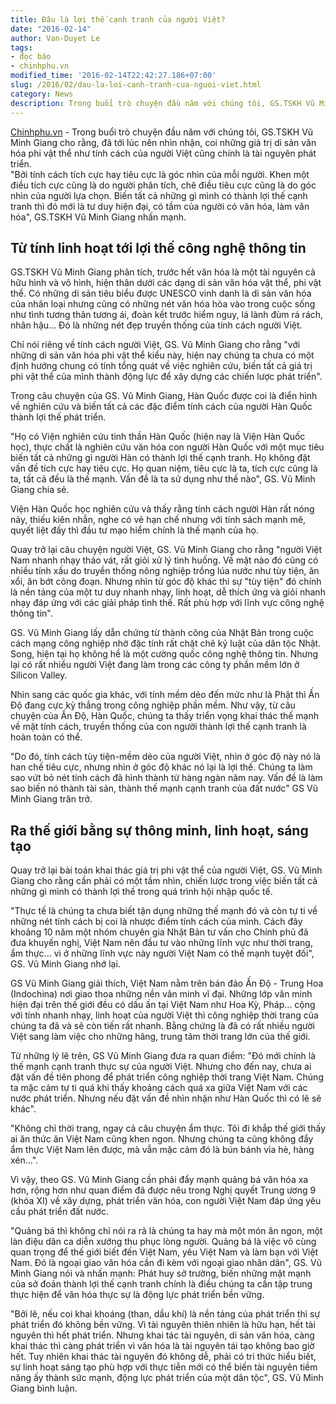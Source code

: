 ```yaml
---
title: Đâu là lợi thế cạnh tranh của người Việt?
date: "2016-02-14"
author: Van-Duyet Le
tags:
- đọc báo
- chinhphu.vn
modified_time: '2016-02-14T22:42:27.186+07:00'
slug: /2016/02/dau-la-loi-canh-tranh-cua-nguoi-viet.html
category: News
description: Trong buổi trò chuyện đầu năm với chúng tôi, GS.TSKH Vũ Minh Giang cho rằng, đã tới lúc nên nhìn nhận, coi những giá trị di sản văn hóa phi vật thể như tính cách của người Việt cũng chính là tài nguyên phát triển.    
---
```


[Chinhphu.vn](http://chinhphu.vn/) - Trong buổi trò chuyện đầu năm với chúng tôi, GS.TSKH Vũ Minh Giang cho rằng, đã tới lúc nên nhìn nhận, coi những giá trị di sản văn hóa phi vật thể như tính cách của người Việt cũng chính là tài nguyên phát triển.    
"Bởi tính cách tích cực hay tiêu cực là góc nhìn của mỗi người. Khen một điều tích cực cũng là do người phân tích, chê điều tiêu cực cũng là do góc nhìn của người lựa chọn. Biến tất cả những gì mình có thành lợi thế cạnh tranh thì đó mới là tư duy hiện đại, có tầm của người có văn hóa, làm văn hóa", GS.TSKH Vũ Minh Giang nhấn mạnh.

## Từ tính linh hoạt tới lợi thế công nghệ thông tin ##
GS.TSKH Vũ Minh Giang phân tích, trước hết văn hóa là một tài nguyên cả hữu hình và vô hình, hiện thân dưới các dạng di sản văn hóa vật thể, phi vật thể. Có những di sản tiêu biểu được UNESCO vinh danh là di sản văn hóa của nhân loại nhưng cũng có những nét văn hóa hòa vào trong cuộc sống như tình tương thân tương ái, đoàn kết trước hiểm nguy, lá lành đùm rá rách, nhân hậu… Đó là những nét đẹp truyền thống của tính cách người Việt.

Chỉ nói riêng về tính cách người Việt, GS. Vũ Minh Giang cho rằng "với những di sản văn hóa phi vật thể kiểu này, hiện nay chúng ta chưa có một định hướng chung có tính tổng quát về việc nghiên cứu, biến tất cả giá trị phi vật thể của mình thành động lực để xây dựng các chiến lược phát triển".

Trong câu chuyện của GS. Vũ Minh Giang, Hàn Quốc được coi là điển hình về nghiên cứu và biến tất cả các đặc điểm tính cách của người Hàn Quốc thành lợi thế phát triển.

"Họ có Viện nghiên cứu tinh thần Hàn Quốc (hiện nay là Viện Hàn Quốc học), thực chất là nghiên cứu văn hóa con người Hàn Quốc với một mục tiêu biến tất cả những gì người Hàn có thành lợi thế cạnh tranh. Họ không đặt vấn đề tích cực hay tiêu cực. Họ quan niệm, tiêu cực là ta, tích cực cũng là ta, tất cả đều là thế mạnh. Vấn đề là ta sử dụng như thế nào", GS. Vũ Minh Giang chia sẻ.

Viện Hàn Quốc học nghiên cứu và thấy rằng tính cách người Hàn rất nóng nảy, thiếu kiên nhẫn, nghe có vẻ hạn chế nhưng với tính sách mạnh mẽ, quyết liệt đấy thì đầu tư mạo hiểm chính là thế mạnh của họ.

Quay trở lại câu chuyện người Việt, GS. Vũ Minh Giang cho rằng "người Việt Nam nhanh nhạy tháo vát, rất giỏi xử lý tình huống. Về mặt nào đó cũng có nhiều tính xấu do truyền thống nông nghiệp trồng lúa nước như tùy tiện, ăn xổi, ăn bớt công đoạn. Nhưng nhìn từ góc độ khác thì sự "tùy tiện" đó chính là nền tảng của một tư duy nhanh nhạy, linh hoạt, dễ thích ứng và giỏi nhanh nhạy đáp ứng với các giải pháp tình thế. Rất phù hợp với lĩnh vực công nghệ thông tin".

GS. Vũ Minh Giang lấy dẫn chứng từ thành công của Nhật Bản trong cuộc cách mạng công nghiệp nhờ đặc tính rất chặt chẽ kỷ luật của dân tộc Nhật. Song, hiện tại họ không hề là một cường quốc công nghệ thông tin. Nhưng lại có rất nhiều người Việt đang làm trong các công ty phần mềm lớn ở Silicon Valley.

Nhìn sang các quốc gia khác, với tính mềm dẻo đến mức như là Phật thì Ấn Độ đang cực kỳ thắng trong công nghiệp phần mềm. Như vậy, từ câu chuyện của Ấn Độ, Hàn Quốc, chúng ta thấy triển vọng khai thác thế mạnh về mặt tính cách, truyền thống của con người thành lợi thế cạnh tranh là hoàn toàn có thể.

"Do đó, tính cách tùy tiện-mềm dẻo của người Việt, nhìn ở góc độ này nó là han chế tiêu cực, nhưng nhìn ở góc độ khác nó lại là lợi thế. Chúng ta làm sao vứt bỏ nét tính cách đã hình thành từ hàng ngàn năm nay. Vấn đề là làm sao biến nó thành tài sản, thành thế mạnh cạnh tranh của đất nước" GS Vũ Minh Giang trăn trở.

## Ra thế giới bằng sự thông minh, linh hoạt, sáng tạo ##

Quay trở lại bài toán khai thác giá trị phi vật thể của người Việt, GS. Vũ Minh Giang cho rằng cần phải có một tầm nhìn, chiến lược trong việc biến tất cả những gì mình có thành lợi thế trong quá trình hội nhập quốc tế.

"Thực tế là chúng ta chưa biết tận dụng những thế mạnh đó và còn tự ti về những nét tính cách bị coi là nhược điểm tính cách của mình. Cách đây khoảng 10 năm một nhóm chuyên gia Nhật Bản tư vấn cho Chính phủ đã đưa khuyến nghị, Việt Nam nên đầu tư vào những lĩnh vực như thời trang, ẩm thực... vì ở những lĩnh vực này người Việt Nam có thế mạnh tuyệt đối", GS. Vũ Minh Giang nhớ lại.

GS Vũ Minh Giang giải thích, Việt Nam nằm trên bán đảo Ấn Độ - Trung Hoa (Indochina) nơi giao thoa những nền văn minh vĩ đại. Những lớp văn minh hiện đại trên thế giới đều có dấu ấn tại Việt Nam như Hoa Kỳ, Pháp… cộng với tính nhanh nhạy, linh hoạt của người Việt thì công nghiệp thời trang của chúng ta đã và sẽ còn tiến rất nhanh. Bằng chứng là đã có rất nhiều người Việt sang làm việc cho những hãng, trung tâm thời trang lớn của thế giới.

Từ những lý lẽ trên, GS Vũ Minh Giang đưa ra quan điểm: "Đó mới chính là thế mạnh cạnh tranh thực sự của người Việt. Nhưng cho đến nay, chưa ai đặt vấn đề tiên phong để phát triển công nghiệp thời trang Việt Nam. Chúng ta mặc cảm tự ti quá khi thấy khoảng cách quá xa giữa Việt Nam với các nước phát triển. Nhưng nếu đặt vấn đề nhìn nhận như Hàn Quốc thì có lẽ sẽ khác".

"Không chỉ thời trang, ngay cả câu chuyện ẩm thực. Tôi đi khắp thế giới thấy ai ăn thức ăn Việt Nam cũng khen ngon. Nhưng chúng ta cũng không đẩy ẩm thực Việt Nam lên được, mà vẫn mặc cảm đó là bún bánh vỉa hè, hàng xén…".

Vì vậy, theo GS. Vũ Minh Giang cần phải đẩy mạnh quảng bá văn hóa xa hơn, rộng hơn như quan điểm đã được nêu trong Nghị quyết Trung ương 9 (khóa XI) về xây dựng, phát triển văn hóa, con người Việt Nam đáp ứng yêu cầu phát triển đất nước.

"Quảng bá thì không chỉ nói ra rả là chúng ta hay mà một món ăn ngon, một làn điệu dân ca diễn xướng thu phục lòng người. Quảng bá là việc vô cùng quan trọng để thế giới biết đến Việt Nam, yêu Việt Nam và làm bạn với Việt Nam. Đó là ngoại giao văn hóa cần đi kèm với ngoại giao nhân dân", GS. Vũ Minh Giang nói và nhấn mạnh: Phát huy sở trường, biến những mặt mạnh của sở đoản thành lợi thế cạnh tranh chính là điều chúng ta cần tập trung thực hiện để văn hóa thực sự là động lực phát triển bền vững.

"Bởi lẽ, nếu coi khai khoáng (than, dầu khí) là nền tảng của phát triển thì sự phát triển đó không bền vững. Vì tài nguyên thiên nhiên là hữu hạn, hết tài nguyên thì hết phát triển. Nhưng khai tác tài nguyên, di sản văn hóa, càng khai thác thì càng phát triển vì văn hóa là tài nguyên tái tạo không bao giờ hết. Tuy nhiên khai thác tài nguyên đó không dễ, phải có tri thức hiểu biết, sự linh hoạt sáng tạo phù hợp với thực tiễn mới có thể biến tài nguyên tiềm năng ấy thành sức mạnh, động lực phát triển của một dân tộc", GS. Vũ Minh Giang bình luận.
